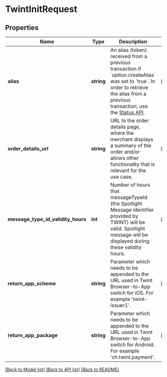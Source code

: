 # TwintInitRequest

## Properties
Name | Type | Description | Notes
------------ | ------------- | ------------- | -------------
**alias** | **string** | An alias (token) received from a previous transaction if &#x60;option.createAlias&#x60; was set to &#x60;true&#x60;. In order to retrieve the alias from a previous transaction, use the [Status API](#operation/status). | [optional] 
**order_details_url** | **string** | URL to the order details page, where the merchant displays a summary of the order and/or allows other functionality that is relevant for the use case. | [optional] 
**message_type_id_validity_hours** | **int** | Number of hours that messageTypeId (the Spotlight Message identifier provided by TWINT) will be valid. Spotlight message will be displayed during these validity hours. | [optional] 
**return_app_scheme** | **string** | Parameter which needs to be appended to the URL used in Twint Browser-to-App switch for iOS. For example &#x27;twint-issuer1&#x27;. | [optional] 
**return_app_package** | **string** | Parameter which needs to be appended to the URL used in Twint Browser-to-App switch for Android. For example &#x27;ch.twint.payment&#x27;. | [optional] 

[[Back to Model list]](../../README.md#documentation-for-models) [[Back to API list]](../../README.md#documentation-for-api-endpoints) [[Back to README]](../../README.md)

